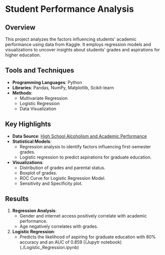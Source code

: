 # Student Performance Analysis

## Overview
This project analyzes the factors influencing students' academic performance using data from Kaggle. It employs regression models and visualizations to uncover insights about students' grades and aspirations for higher education.

## Tools and Techniques
- **Programming Languages**: Python
- **Libraries**: Pandas, NumPy, Matplotlib, Scikit-learn
- **Methods**:
  - Multivariate Regression
  - Logistic Regression
  - Data Visualization

## Key Highlights
- **Data Source**: [High School Alcoholism and Academic Performance](https://www.kaggle.com/datasets/gabrielluizone/high-school-alcoholism-and-academic-performance/data)
- **Statistical Models**:
  - Regression analysis to identify factors influencing first-semester grades.
  - Logistic regression to predict aspirations for graduate education.
- **Visualizations**:
  - Distribution of grades and parental status.
  - Boxplot of grades.
  - ROC Curve for Logistic Regression Model.
  - Sensitivity and Specificity plot.

## Results
1. **Regression Analysis**:
   - Gender and internet access positively correlate with academic performance.
   - Age negatively correlates with grades.
2. **Logistic Regression**:
   - Predicts the likelihood of aspiring for graduate education with 80% accuracy and an AUC of 0.859 [(Jupytr notebook)(./Logistic_Regression.ipynb)

<!--## Files
- **Report**: [Student Performance Analysis Report](2504378_MABS.pdf)
- **Code**: Analysis scripts used for regression and visualization.
- **Visualizations**:
  - Histogram of Grades
  - Pie Chart of Parental Status
  - ROC Curve for Logistic Regression }} -->

